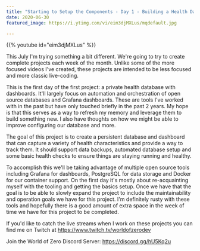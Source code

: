 ```yaml
---
title: "Starting to Setup the Components - Day 1 - Building a Health Dashboard"
date: 2020-06-30
featured_image: https://i.ytimg.com/vi/eim3djMXLus/mqdefault.jpg

---
```


{{% youtube id="eim3djMXLus" %}}

This July I'm trying something a bit different. We're going to try to create complete projects each week of the month. Unlike some of the more focused videos I've created, these projects are intended to be less focused and more classic live-coding.

This is the first day of the first project: a private health database with dashboards. It'll largely focus on automation and orchestration of open source databases and Grafana dashboards. These are tools I've worked with in the past but have only touched briefly in the past 2 years. My hope is that this serves as a way to refresh my memory and leverage them to build something new. I also have thoughts on how we might be able to improve configuring our database and more.

The goal of this project is to create a persistent database and dashboard that can capture a variety of health characteristics and provide a way to track them. It should support data backups, automated database setup and some basic health checks to ensure things are staying running and healthy.

To accomplish this we'll be taking advantage of multiple open source tools including Grafana for dashboards, PostgreSQL for data storage and Docker for our container support. On the first day it's mostly about re-acquainting myself with the tooling and getting the basics setup. Once we have that the goal is to be able to slowly expand the project to include the maintainability and operation goals we have for this project. I'm definitely rusty with these tools and hopefully there is a good amount of extra space in the week of time we have for this project to be completed.

If you'd like to catch the live streams when I work on these projects you can find me on Twitch at https://www.twitch.tv/worldofzerodev

Join the World of Zero Discord Server: https://discord.gg/hU5Kq2u